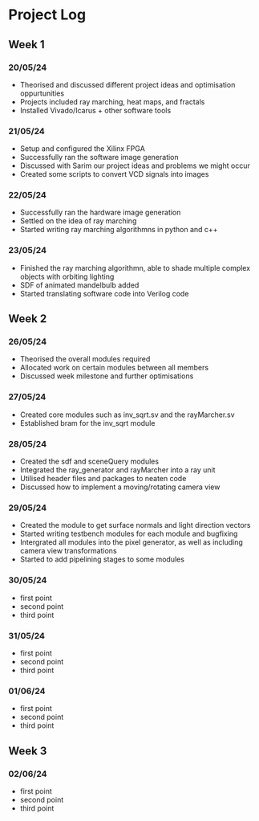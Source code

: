 # Project Log 

## Week 1
### 20/05/24
* Theorised and discussed different project ideas and optimisation oppurtunities
* Projects included ray marching, heat maps, and fractals
* Installed Vivado/Icarus + other software tools

### 21/05/24
* Setup and configured the Xilinx FPGA 
* Successfully ran the software image generation
* Discussed with Sarim our project ideas and problems we might occur
* Created some scripts to convert VCD signals into images

### 22/05/24
* Successfully ran the hardware image generation 
* Settled on the idea of ray marching
* Started writing ray marching algorithmns in python and c++

### 23/05/24
* Finished the ray marching algorithmn, able to shade multiple complex objects with orbiting lighting
* SDF of animated mandelbulb added
* Started translating software code into Verilog code

## Week 2
### 26/05/24
* Theorised the overall modules required
* Allocated work on certain modules between all members 
* Discussed week milestone and further optimisations

### 27/05/24
* Created core modules such as inv_sqrt.sv and the rayMarcher.sv
* Established bram for the inv_sqrt module

### 28/05/24
* Created the sdf and sceneQuery modules
* Integrated the ray_generator and rayMarcher into a ray unit
* Utilised header files and packages to neaten code
* Discussed how to implement a moving/rotating camera view

### 29/05/24
* Created the module to get surface normals and light direction vectors
* Started writing testbench modules for each module and bugfixing
* Intergrated all modules into the pixel generator, as well as including camera view transformations
* Started to add pipelining stages to some modules 

### 30/05/24
* first point
* second point
* third point

### 31/05/24
* first point
* second point
* third point

### 01/06/24
* first point
* second point
* third point

## Week 3
### 02/06/24
* first point
* second point
* third point